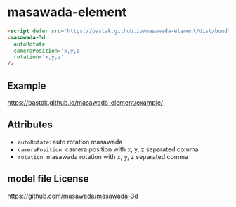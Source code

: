 # masawada-element

```html
<script defer src='https://pastak.github.io/masawada-element/dist/bundle.js'></script>
<masawada-3d
  autoRotate
  cameraPosition='x,y,z'
  rotation='x,y,z'
/>
```

## Example

https://pastak.github.io/masawada-element/example/

## Attributes

- `autoRotate`: auto rotation masawada
- `cameraPosition`: camera position with x, y, z separated comma
- `rotation`: masawada rotation with x, y, z separated comma

## model file License

https://github.com/masawada/masawada-3d
